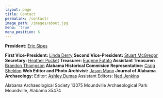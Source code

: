 ```yaml
---
layout: page
title: Contact
permalink: /contact/
image_path: /images/about.jpg
menu: 'true'
menu_position: 6
---
```



**President:** [Eric Sipes](mailto:sipes.eric@gmail.com)

**First Vice-President:** [Linda Derry](mailto:cahawba@bellsouth.net) **Second Vice-President:** [Stuart McGregor](mailto:smcgregor@gsa.state.al.us) **Secretary:** [Heather Pucket](mailto:heather.r.puckett@gmail.com) **Treasurer:** [Eugene Futato](mailto:efutato@bama.ua.edu) **Assistant Treasurer:** [Brandon Thompson](mailto:branthompson@hotmail.com) **Alabama Historical Commision Representative:** [Craig Sheldon](mailto:csheldon@mail.aum.edu) **Web Editor and Photo Archivist:** [Jason Mann](mailto:jmann@troy.edu) **Journal of Alabama Archaeology:** Editor: [Ashley Dumas](mailto:ashleydumas@usa.net) Assistant Editors: [Ned Jenkins](mailto:toulous1@bellsouth.net)

Alabama Archaeological Society 13075 Moundville Archaeological Park Moundville, Alabama 35474